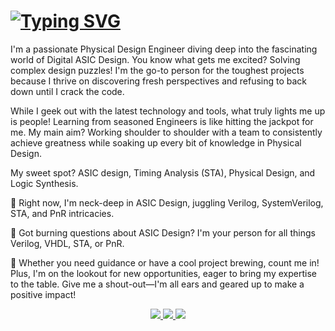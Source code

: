 # <a href="https://git.io/typing-svg"><img src="https://readme-typing-svg.demolab.com?font=Fira+Code&duration=1000&pause=2000&color=16BB46&random=false&width=435&lines=Hi+There!+👋;+I'm+Saifulla!" alt="Typing SVG" /></a>
  
I'm a passionate Physical Design Engineer diving deep into the fascinating world of Digital ASIC Design. You know what gets me excited? Solving complex design puzzles! I'm the go-to person for the toughest projects because I thrive on discovering fresh perspectives and refusing to back down until I crack the code.

While I geek out with the latest technology and tools, what truly lights me up is people! Learning from seasoned Engineers is like hitting the jackpot for me. My main aim? Working shoulder to shoulder with a team to consistently achieve greatness while soaking up every bit of knowledge in Physical Design.

My sweet spot? ASIC design, Timing Analysis (STA), Physical Design, and Logic Synthesis.

🔭 Right now, I'm neck-deep in ASIC Design, juggling Verilog, SystemVerilog, STA, and PnR intricacies.       

💬 Got burning questions about ASIC Design? I'm your person for all things Verilog, VHDL, STA, or PnR.

💼 Whether you need guidance or have a cool project brewing, count me in! Plus, I'm on the lookout for new opportunities, eager to bring my expertise to the table.
Give me a shout-out—I'm all ears and geared up to make a positive impact!
<div align="center">
  <a href="https://www.linkedin.com/in/saifulla786/">
    <img src=https://img.shields.io/badge/LinkedIn-0077B5?style=for-the-badge&logo=linkedin&logoColor=white>
  <a href="mailto:saifullaj78@gmail.com">
    <img src=https://img.shields.io/badge/Gmail-D14836?style=for-the-badge&logo=gmail&logoColor=white>
    <img src=https://img.shields.io/badge/GitHub-100000?style=for-the-badge&logo=github&logoColor=white>

<!--
**saifullaj97/saifullaj97** is a ✨ _special_ ✨ repository because its `README.md` (this file) appears on your GitHub profile.

Here are some ideas to get you started:

- 🔭 I’m currently working on ...
- 🌱 I’m currently learning ...
- 👯 I’m looking to collaborate on ...
- 🤔 I’m looking for help with ...
- 💬 Ask me about ...
- 📫 How to reach me: ...
- 😄 Pronouns: ...
- ⚡ Fun fact: ...
-->
